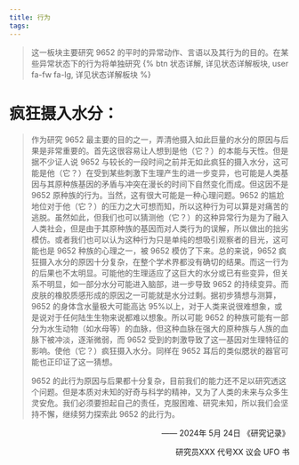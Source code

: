 ```yaml
---
title: 行为
tags:
---
```


> 这一板块主要研究 9652 的平时的异常动作、言语以及其行为的目的。在某些异常状态下的行为将单独研究 {% btn 状态详解, 详见状态详解板块, user fa-fw fa-lg, 详见状态详解板块 %}

# 疯狂摄入水分：

> 作为研究 9652 最主要的目的之一，弄清他摄入如此巨量的水分的原因与后果是非常重要的。首先这很容易让人想到是他（它？）的本能与天性。但是据不少证人说 9652 与较长的一段时间之前并无如此疯狂的摄入水分，这可能是他（它？）在受到某些刺激下生理产生的进一步变异，也可能是人类基因与其原种族基因的矛盾与冲突在漫长的时间下自然变化而成。但这因不是 9652 原种族的行为。当然，这有很大可能是一种心理问题。9652 的尴尬地位对于他（它？）的压力之大可想而知，所以这种行为可以算是对痛苦的逃脱。虽然如此，但我们也可以猜测他（它？）的这种异常行为是为了融入人类社会，但是由于其原种族的基因而对人类行为的误解，所以做出的拙劣模仿。或者我们也可以认为这种行为只是单纯的想吸引观察者的目光，这可能也是 9652 种族的心理之一，被 9652 模仿了下来。总的来说，9652 疯狂摄入水分的原因十分复杂，在整个学术界都没有确切的结果。而这一行为的后果也不太明显。可能他的生理适应了这巨大的水分或已有些变异，但关系不明显，如一部分水分可能进入脑部，进一步导致 9652 的持续变异。而皮肤的橡胶质感形成的原因之一可能就是水分过剩。据初步猜想与测算，9652 的身体含水量极大可能高达 95%以上，对于人类来说很难想象，或是说对于任何陆生生物来说都难以想象。所以可能 9652 的种族可能有一部分为水生动物（如水母等）的血脉，但这种血脉在强大的原种族与人族的血脉下被冲淡，逐渐微弱，而 9652 受到的刺激导致了这一基因对生理特征的影响。使他（它？）疯狂摄入水分。同样在 9652 耳后的类似腮状的器官可能也正印证了这一猜想。
>
> 9652 的此行为原因与后果都十分复杂，目前我们的能力还不足以研究透这个问题。但是本质对未知的好奇与科学的精神，又为了人类的未来与众多生灵安危。我们必须要担起自己的责任，克服困难、研究未知，所以我们会坚持不懈，继续努力探索此 9652 的此行为。

<p align="right"> —— 2024年 5月 24日 《研究记录》</p>

<p align="right"> 研究员XXX 代号XX 议会 UFO 书</p>
